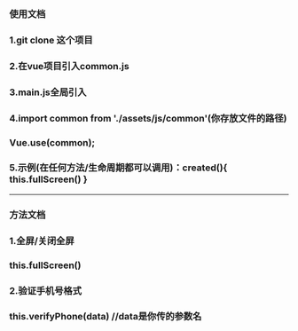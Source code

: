 ### 使用文档
### 1.git clone 这个项目
### 2.在vue项目引入common.js
### 3.main.js全局引入
### 4.import common from './assets/js/common'(你存放文件的路径)
###  Vue.use(common);
### 5.示例(在任何方法/生命周期都可以调用)：created(){ this.fullScreen() }

------------------------------------------------------------------------------
### 方法文档
### 1.全屏/关闭全屏
### this.fullScreen()
### 2.验证手机号格式
### this.verifyPhone(data) //data是你传的参数名
